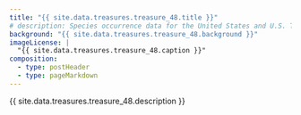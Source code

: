 ```yaml
---
title: "{{ site.data.treasures.treasure_48.title }}"
# description: Species occurrence data for the United States and U.S. Territories.
background: "{{ site.data.treasures.treasure_48.background }}"
imageLicense: |
  "{{ site.data.treasures.treasure_48.caption }}"
composition:
  - type: postHeader
  - type: pageMarkdown
---
```


{{ site.data.treasures.treasure_48.description }}